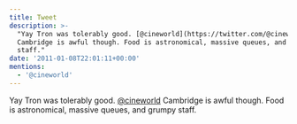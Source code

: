 ```yaml
---
title: Tweet
description: >-
  "Yay Tron was tolerably good. [@cineworld](https://twitter.com/@cineworld)
  Cambridge is awful though. Food is astronomical, massive queues, and grumpy
  staff."
date: '2011-01-08T22:01:11+00:00'
mentions:
  - '@cineworld'
---
```

Yay Tron was tolerably good. [@cineworld](https://twitter.com/@cineworld) Cambridge is awful though. Food is astronomical, massive queues, and grumpy staff.
